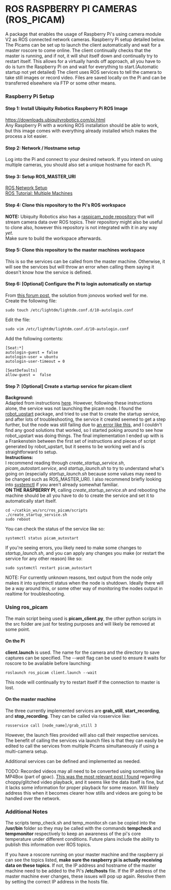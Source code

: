 # ROS RASPBERRY PI CAMERAS (ROS_PICAM)    
A package that enables the usage of Raspberry Pi's using camera module V2 as ROS connected network cameras. Raspberry Pi setup detailed below. The Picams can be set up to launch the client automatically and wait for a master roscore to come online. The client continually checks that the master is running, and if not, it will shut itself down and continually try to restart itself. This allows for a virtually hands off approach, all you have to do is turn the Raspberry Pi on and wait for everything to start.(Automatic startup not yet detailed) The client uses ROS services to tell the camera to take still images or record video. Files are saved locally on the Pi and can be transferred elsewhere via FTP or some other means.   

### Raspberry Pi Setup  
#### Step 1: Install Ubiquity Robotics Raspberry Pi ROS Image    
https://downloads.ubiquityrobotics.com/pi.html    
Any Raspberry Pi with a working ROS installation should be able to work, but this image comes with everything already installed which makes the process a lot easier.  

#### Step 2: Network / Hostname setup    
Log into the Pi and connect to your desired network. If you intend on using multiple cameras, you should also set a unique hostname for each Pi.   

#### Step 3: Setup ROS_MASTER_URI   
[ROS Network Setup](http://wiki.ros.org/ROS/NetworkSetup)   
[ROS Tutorial: Multiple Machines](http://wiki.ros.org/ROS/Tutorials/MultipleMachines)   

#### Step 4: Clone this repository to the Pi's ROS workspace  
**NOTE:** Ubiquity Robotics also has a [raspicam_node repository](https://github.com/UbiquityRobotics/raspicam_node) that will stream camera data over ROS topics. Their repository might also be useful to clone also, however this repository is not integrated with it in any way *yet*.   
Make sure to build the workspace afterwards.   

#### Step 5: Clone this repository to the master machines workspace  
This is so the services can be called from the master machine. Otherwise, it will see the services but will throw an error when calling them saying it doesn't know how the service is defined.

#### Step 6: [Optional] Configure the Pi to login automatically on startup    
From [this forum post](https://forum.ubiquityrobotics.com/t/a-hack-to-autologin/236/4), the solution from jonovos worked well for me.  
Create the following file:     
```
sudo touch /etc/lightdm/lightdm.conf.d/10-autologin.conf
```      

Edit the file:    
```
sudo vim /etc/lightdm/lightdm.conf.d/10-autologin.conf
```   

Add the following contents:     
```   
[Seat:*]
autologin-guest = false
autologin-user = ubuntu
autologin-user-timeout = 0

[SeatDefaults]
allow-guest =  false
```   

#### Step 7: [Optional] Create a startup service for picam client
**Background:**     
Adapted from instructions [here](https://risc.readthedocs.io/2-auto-service-start-afer-boot.html). However, following these instructions alone, the service was not launching the picam node. I found the [robot_upstart](http://wiki.ros.org/robot_upstart) package, and tried to use that to create the startup service, and after lots of troubleshooting, the service it created seemed to get a step further, but the node was still failing due to [an error like this](https://stackoverflow.com/questions/42583835/failed-to-open-vchiq-instance), and I couldn't find any good solutions that worked, so I started poking around to see how robot_upstart was doing things. The final implementation I ended up with is a Frankenstein between the first set of instructions and pieces of script generated by robot_upstart, but it seems to be working well and is straightforward to setup.  
**Instructions:**  
I recommend reading through *create_startup_service.sh*, *picam_autostart.service*, and *startup_launch.sh* to try to understand what's going on (especially *startup_launch.sh* because some values may need to be changed such as ROS_MASTER_URI). I also recommend briefly looking into [systemctl](https://www.commandlinux.com/man-page/man1/systemctl.1.html) if you aren't already somewhat familiar.   
**ON THE RASPBERRY PI**, calling *create_startup_service.sh* and rebooting the machine should be all you have to do to create the service and set it to automatically start itself.   
```   
cd ~/catkin_ws/src/ros_picam/scripts  
./create_startup_service.sh   
sudo reboot  
```    
You can check the status of the service like so:   
```   
systemctl status picam_autostart
```   
If you're seeing errors, you likely need to make some changes to *startup_launch.sh*, and you can apply any changes you make (or restart the service for any other reason) like so:  
```   
sudo systemctl restart picam_autostart  
```   
NOTE: For currently unknown reasons, text output from the node only makes it into systemctl status when the node is shutdown. Ideally there will be a way around this, or some other way of monitoring the nodes output in realtime for troubleshooting.

### Using ros_picam
The main script being used is **picam_client.py**, the other python scripts in the src folder are just for testing purposes and will likely be removed at some point.
#### On the Pi   
**client.launch** is used. The name for the camera and the directory to save captures can be specified. The *--wait* flag can be used to ensure it waits for roscore to be available before launching:   
```
roslaunch ros_picam client.launch --wait
```   
This node will continually try to restart itself if the connection to master is lost.  
#### On the master machine   
The three currently implemented services are **grab_still**, **start_recording**, and **stop_recording**. They can be called via rosservice like:
```
rosservice call [node_name]/grab_still 3
```   
However, the launch files provided will also call their respective services. The benefit of calling the services via launch files is that they can easily be edited to call the services from multiple Picams simultaneously if using a multi-camera setup.   

Additional services can be defined and implemented as needed.  

TODO: Recorded videos may all need to be converted using something like MP4Box (part of gpac). [This was the most relevant post I found](https://www.raspberrypi.org/forums/viewtopic.php?t=245875) regarding choppy/glitched video playback, and it seems like the data itself is fine, but it lacks some information for proper playback for some reason. Will likely address this when it becomes clearer how stills and videos are going to be handled over the network.

### Additional Notes   
The scripts temp_check.sh and temp_monitor.sh can be copied into the **/usr/bin** folder so they may be called with the commands **tempcheck** and **tempmonitor** respectively to keep an awareness of the pi's core temperature under different conditions. Future plans include the ability to publish this information over ROS topics.  

If you have a roscore running on your master machine and the raspberry pi can see the topics listed, **make sure the raspberry pi is actually receiving data on these topics**. If not, the IP address and hostname of the master machine need to be added to the Pi's **/etc/hosts** file. If the IP address of the master machine ever changes, these issues will pop up again. Resolve them by setting the correct IP address in the hosts file.   
